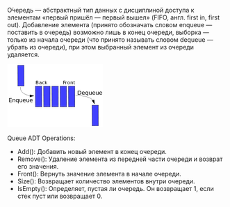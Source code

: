 О́чередь — абстрактный тип данных с дисциплиной доступа к элементам «первый пришёл — первый вышел» (FIFO, англ. first in, first out). Добавление элемента (принято обозначать словом enqueue — поставить в очередь) возможно лишь в конец очереди, выборка — только из начала очереди (что принято называть словом dequeue — убрать из очереди), при этом выбранный элемент из очереди удаляется. 

![IMAGE](queue/Queue.png)

Queue ADT Operations:  
* Add(): Добавить новый элемент в конец очереди.
* Remove(): Удаление элемента из передней части очереди и возврат его значения.
* Front(): Вернуть значение элемента в начале очереди.
* Size(): Возвращает количество элементов внутри очереди.
* IsEmpty(): Определяет, пустая ли очередь. Он возвращает 1, если стек пуст или возвращает 0. 